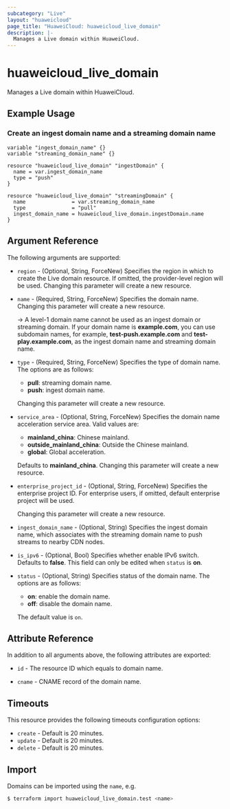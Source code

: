 ```yaml
---
subcategory: "Live"
layout: "huaweicloud"
page_title: "HuaweiCloud: huaweicloud_live_domain"
description: |-
  Manages a Live domain within HuaweiCloud.
---
```


# huaweicloud_live_domain

Manages a Live domain within HuaweiCloud.

## Example Usage

### Create an ingest domain name and a streaming domain name

```hcl
variable "ingest_domain_name" {}
variable "streaming_domain_name" {}

resource "huaweicloud_live_domain" "ingestDomain" {
  name = var.ingest_domain_name
  type = "push"
}

resource "huaweicloud_live_domain" "streamingDomain" {
  name               = var.streaming_domain_name
  type               = "pull"
  ingest_domain_name = huaweicloud_live_domain.ingestDomain.name
}
```

## Argument Reference

The following arguments are supported:

* `region` - (Optional, String, ForceNew) Specifies the region in which to create the Live domain resource. If omitted,
  the provider-level region will be used. Changing this parameter will create a new resource.

* `name` - (Required, String, ForceNew) Specifies the domain name. Changing this parameter will create a new resource.

  -> A level-1 domain name cannot be used as an ingest domain or streaming domain. If your domain name is **example.com**,
    you can use subdomain names, for example, **test-push.example.com** and **test-play.example.com**, as the ingest
    domain name and streaming domain name.

* `type` - (Required, String, ForceNew) Specifies the type of domain name. The options are as follows:
  + **pull**: streaming domain name.
  + **push**: ingest domain name.

  Changing this parameter will create a new resource.

* `service_area` - (Optional, String, ForceNew) Specifies the domain name acceleration service area. Valid values are:
  + **mainland_china**: Chinese mainland.
  + **outside_mainland_china**: Outside the Chinese mainland.
  + **global**: Global acceleration.

  Defaults to **mainland_china**. Changing this parameter will create a new resource.

* `enterprise_project_id` - (Optional, String, ForceNew) Specifies the enterprise project ID.
  For enterprise users, if omitted, default enterprise project will be used.

  Changing this parameter will create a new resource.

* `ingest_domain_name` - (Optional, String) Specifies the ingest domain name, which associates with the streaming
  domain name to push streams to nearby CDN nodes.

* `is_ipv6` - (Optional, Bool) Specifies whether enable IPv6 switch. Defaults to **false**.
  This field can only be edited when `status` is **on**.

* `status` - (Optional, String) Specifies status of the domain name. The options are as follows:
  + **on**: enable the domain name.
  + **off**: disable the domain name.

  The default value is `on`.

## Attribute Reference

In addition to all arguments above, the following attributes are exported:

* `id` - The resource ID which equals to domain name.

* `cname` - CNAME record of the domain name.

## Timeouts

This resource provides the following timeouts configuration options:

* `create` - Default is 20 minutes.
* `update` - Default is 20 minutes.
* `delete` - Default is 20 minutes.

## Import

Domains can be imported using the `name`, e.g.

```bash
$ terraform import huaweicloud_live_domain.test <name>
```
